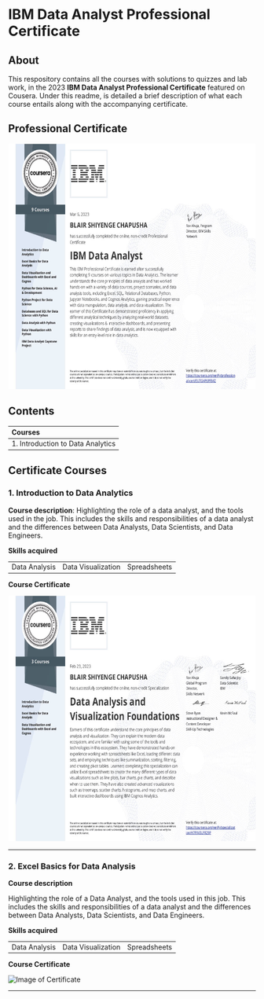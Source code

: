# IBM Data Analyst Professional Certificate
## About

This respository contains all the courses with solutions to quizzes and lab work, in the 2023 **IBM Data Analyst Professional Certificate** featured on Cousera. Under this readme, is detailed a brief description of what each course entails along with the accompanying certificate.

## Professional Certificate

<p align="center">
<img src="images/cousera-certificate-ibmdapc-2023.jpg" alt="Image of Professional Certificate" width="667" height="500">
</p>

## Contents

| Courses |
| :---        |
| 1. Introduction to Data Analytics      | 


## Certificate Courses

### 1. Introduction to Data Analytics

**Course description**: Highlighting the role of a data analyst, and the tools used in the job. This includes the skills and responsibilities of a data analyst and the differences between Data Analysts, Data Scientists, and Data Engineers.

**Skills acquired**

<table>
    <tr>
        <td>Data Analysis</td><td>Data Visualization<td>Spreadsheets</td>
    </tr>
</table>

**Course Certificate**

<img src="images/course1.jpg" alt="Image of Certificate" width="667" height="500">

---

### 2. Excel Basics for Data Analysis

**Course description** 

Highlighting the role of a Data Analyst, and the tools used in this job. This includes the skills and responsibilities of a data analyst and the differences between Data Analysts, Data Scientists, and Data Engineers.

**Skills acquired**

<table>
    <tr>
        <td>Data Analysis</td><td>Data Visualization<td>Spreadsheets</td>
    </tr>
</table>

**Course Certificate**

<img src="" alt="Image of Certificate" width="667" height="500">

---

